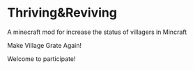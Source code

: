 # Thriving&Reviving
A minecraft mod for increase the status of villagers in Mincraft

Make Village Grate Again!

Welcome to participate!
